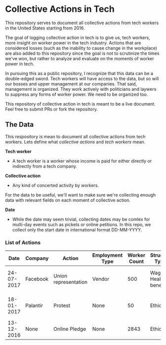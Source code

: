 # Collective Actions in Tech

This repository serves to document all collective actions from tech workers in the United States starting from 2016. 

The goal of logging collective action in tech is to give us, tech workers, more insight on worker power in the tech industry. Actions that are considered losses (such as the inability to cause change in the workplace) are also added to this repository since the goal is not to scrutinize the times we've won, but rather to analyze and evaluate on the moments of worker power in tech.

In pursuing this as a public repository, I recognize that this data can be a double-edged sword. Tech workers will have access to the data, but so will our bosses and upper management at our companies. That said, management is organized. They work actively with politicians and laywers to suppress any forms of worker power. We need to be organized too. 

This repository of collective action in tech is meant to be a live document. Feel free to submit PRs or fork the repository.

## The Data

This respository is mean to document all collective actions from tech workers. Lets define what _collective actions_ and _tech workers_ mean.

__Tech worker__
  - A tech worker is a worker whose income is paid for either directly or indirectly from a tech company.
  
__Collective action__
  - Any kind of concerted activity by workers.
  
For the data to be useful, we'll want to make sure we're collecting enough data with relevant fields on each moment of collective action.

__Date__
  - While the date may seem trivial, collecting dates may be comlex for multi-day events such as pickets or online petitions. In this repo, we collect only the start date in international format DD-MM-YYYY.

### List of Actions
| Date | Company | Action | Employment Type | Worker Count | Struggle Type | Source | 
| --- | --- | --- | --- | --- | --- | --- | 
| 24-07-2017 | Facebook | Union representation | Vendor | 500 | Wages, Health benefits | http://unitehere.org/press-releases/cafeteria-workers-at-facebook-unionize-continuing-movement-for-a-more-inclusive-silicon-valley/ |
| 18-01-2017 | Palantir | Protest | None | 50 | Ethics | https://techcrunch.com/2017/01/18/tech-employees-protest-in-front-of-palantir-hq-over-fears-it-will-build-trumps-muslim-registry/ |
| 13-12-2016 | None | Online Pledge | None | 2843 | Ethics | https://neveragain.tech/ |  
